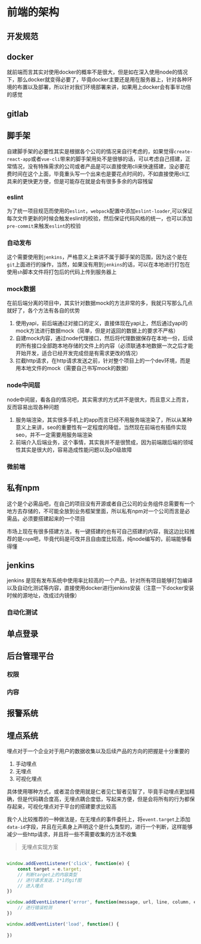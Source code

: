 # 前端的架构

## 开发规范

## docker

就前端而言其实对使用docker的概率不是很大，但是如在深入使用node的情况下，那么docker就变得必要了，毕竟docker主要还是用在服务器上，针对各种环境的布置以及部署，所以针对我们环境部署来讲，如果用上docker会有事半功倍的感觉

## gitlab

## 脚手架

自建脚手架的必要性其实是根据各个公司的情况来自行考虑的，如果觉得`create-react-app`或者`vue-cli`带来的脚手架用处不是很够的话，可以考虑自己搭建，正常情况，没有特殊需求的公司或者产品是可以直接使用cli来快速搭建，没必要花费时间在这个上面，毕竟重头写一个出来也是要花点时间的，不如直接使用cli工具来的更快更方便，但是可能存在就是会有很多多余的内容残留

### eslint

为了统一项目规范而使用的`eslint`，`webpack`配置中添加`eslint-loader`,可以保证每次文件更新的时候会触发eslint的校验，然后保证代码风格的统一，也可以添加`pre-commit`来触发`eslint`的校验

### 自动发布

这个需要使用到`jenkins`，严格意义上来讲不属于脚手架的范围，因为这个是在`git`上面进行的操作，当然，如果没有用到`jenkins`的话，可以在本地进行打包在使用`sh`脚本文件将打包后的代码上传到服务器上

### mock数据

在前后端分离的项目中，其实针对数据mock的方法非常的多，我就只写那么几点就好了，各个方法有各自的优势

1. 使用yapi，前后端通过对接口的定义，直接体现在yapi上，然后通过yapi的mock方法进行数据mock（简单，但是对返回的数据上的要求不严格）
2. 自建mock内容，通过node代理接口，然后将代理数据保存在本地一份，后续的所有接口全部跑本地存储的文件上的内容（必须联通本地数据一次之后才能开始开发，适合已经开发完成但是有需求更改的情况）
3. 拦截http请求，在http请求发送之前，针对整个项目上的一个dev环境，而是用本地文件的mock（需要自己书写mock的数据）

### node中间层

node中间层，看各自的情况吧，其实需求的方式并不是很大，而且意义上而言，反而容易出现各种问题

1. 服务端渲染，其实很多手机上的app而言已经不用服务端渲染了，所以从某种意义上来讲，seo的重要性有一定程度的降低，当然现在前端也有插件实现seo，并不一定需要用服务端渲染
2. 前端介入后端业务，这个事情，其实我并不是很赞成，因为前端跟后端的领域性其实是很大的，容易造成性能问题以及p0级故障

### 微前端

## 私有npm

这个是个必需品吧，在自己的项目没有开源或者自己公司的业务组件总需要有一个地方去存储的，不可能全放到业务框架里面，所以私有npm对一个公司而言是必需品，必须要搭建起来的一个项目

市场上现在有很多搭建方法，有一键搭建的也有可自己搭建的内容，我这边比较推荐的是`cnpm`吧，毕竟代码是可改并且自由度比较高，纯node编写的，前端能够看得懂

## jenkins

jenkins 是现有发布系统中使用率比较高的一个产品，针对所有项目能够打包编译以及自动化测试等内容，直接使用docker进行jenkins安装（注意一下docker安装时候的源地址，改成过内镜像）

### 自动化测试

## 单点登录

## 后台管理平台

### 权限

### 内容

## 报警系统

## 埋点系统

埋点对于一个企业对于用户的数据收集以及后续产品的方向的把握是十分重要的

1. 手动埋点
2. 无埋点
3. 可视化埋点

具体使用哪种方式，或者混合使用就是仁者见仁智者见智了，毕竟手动埋点更加精确，但是代码耦合度高，无埋点耦合度低，写起来方便，但是会将所有的行为都保存起来，可视化埋点对于平台的搭建要求比较高

我个人比较推荐的一种做法是，在无埋点的事件委托上，将`event.target`上添加`data-id`字段，并且在元素身上声明这个是什么类型的，进行一个判断，这样能够减少一些http请求，并且将一些不需要收集的方法不收集

> 无埋点实现方案

``` javascript

window.addEventListener('click', function(e) {
    const target = e.target;
    // 判断target上的内容类型
    // 进行请求发送，1*1的gif图
    // 进入埋点
})

window.addEventListener('error', function(message, url, line, column, error) {
    // 进行错误检测
})

window.addEventLister('load', function() {
    
})

```
